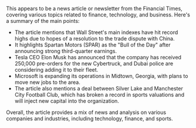 This appears to be a news article or newsletter from the Financial Times, covering various topics related to finance, technology, and business. Here's a summary of the main points:

* The article mentions that Wall Street's main indexes have hit record highs due to hopes of a resolution to the trade dispute with China.
* It highlights Spartan Motors (SPAR) as the "Bull of the Day" after announcing strong third-quarter earnings.
* Tesla CEO Elon Musk has announced that the company has received 250,000 pre-orders for the new Cybertruck, and Dubai police are considering adding it to their fleet.
* Microsoft is expanding its operations in Midtown, Georgia, with plans to move new jobs to the area.
* The article also mentions a deal between Silver Lake and Manchester City Football Club, which has broken a record in sports valuations and will inject new capital into the organization.

Overall, the article provides a mix of news and analysis on various companies and industries, including technology, finance, and sports.